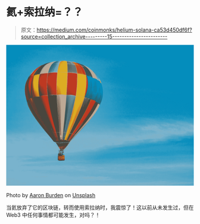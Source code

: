 # 氦+索拉纳=？？

> 原文：<https://medium.com/coinmonks/helium-solana-ca53d450df6f?source=collection_archive---------15----------------------->

![](img/8bccdac4c9428f5f2f63b3480d589d27.png)

Photo by [Aaron Burden](https://unsplash.com/@aaronburden?utm_source=medium&utm_medium=referral) on [Unsplash](https://unsplash.com?utm_source=medium&utm_medium=referral)

当氦放弃了它的区块链，转而使用索拉纳时，我震惊了！这以前从未发生过，但在 Web3 中任何事情都可能发生，对吗？！
